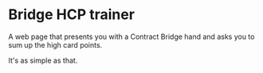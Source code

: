 # Bridge HCP trainer

A web page that presents you with a Contract Bridge hand and asks you to sum up the high card points.

It's as simple as that.
